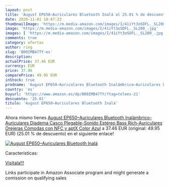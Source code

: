 ```yaml
---
layout: post
title: 'August EP650–Auriculares Bluetooth Inalá al 25.01 % de descuento'
date: 2020-11-01 18:47:23
thumbnailImage: 'https://m.media-amazon.com/images/I/41iYt3oSDFL._SL200_.jpg'
image: 'https://m.media-amazon.com/images/I/41iYt3oSDFL._SL200_.jpg'
images: [ 'https://m.media-amazon.com/images/I/41iYt3oSDFL._SL200_.jpg' ]
comments: true
category: ofertas
author: ring
slug: 'B00IMB47TY-es'
description:
actualPrice: 37.46 EUR
currency: EUR
price: 37.46
comparePrice: 49.95 EUR
inStock: true
prodname: 'August EP650–Auriculares Bluetooth Inalámbrico–Auriculares Diadema Casco Plegable-Sonido Estéreo Bass Rich-Auriculares Orejeras Cómodas con NFC y aptX Color Azul'
country: 'es'
buyurl: 'https://www.amazon.es/dp/B00IMB47TY/?tag=tolees-21'
descuento: '25.01'
titulo: 'August EP650–Auriculares Bluetooth Inalá'
---
```


Ahora mismo tienes [August EP650–Auriculares Bluetooth Inalámbrico–Auriculares Diadema Casco Plegable-Sonido Estéreo Bass Rich-Auriculares Orejeras Cómodas con NFC y aptX Color Azul](https://www.amazon.es/dp/B00IMB47TY/?tag=tolees-21) a 37.46 EUR (original: 49.95 EUR) (25.01 %  de descuento) en el siguiente enlace!

[![August EP650–Auriculares Bluetooth Inalá](https://m.media-amazon.com/images/I/41iYt3oSDFL._SL200_.jpg)](https://www.amazon.es/dp/B00IMB47TY/?tag=tolees-21)

Características:


[Visítala!!!](https://www.amazon.es/dp/B00IMB47TY/?tag=tolees-21)

Links participate in Amazon Associate program and might generate a comission on qualifying sales
